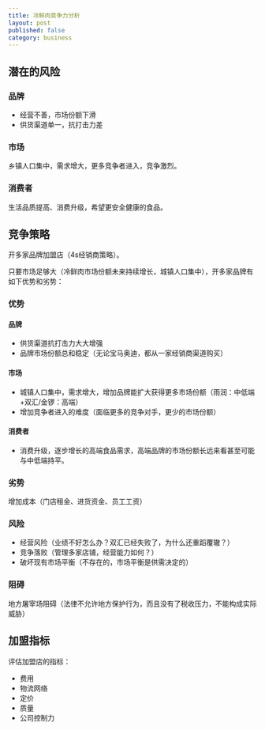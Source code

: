 ```yaml
---
title: 冷鲜肉竞争力分析
layout: post
published: false
category: business
---
```


## 潜在的风险

### 品牌

- 经营不善，市场份额下滑
- 供货渠道单一，抗打击力差

### 市场
乡镇人口集中，需求增大，更多竞争者进入，竞争激烈。

### 消费者
生活品质提高、消费升级，希望更安全健康的食品。

## 竞争策略

开多家品牌加盟店（4s经销商策略）。

只要市场足够大（冷鲜肉市场份额未来持续增长，城镇人口集中），开多家品牌有如下优势和劣势：

### 优势
#### 品牌

- 供货渠道抗打击力大大增强
- 品牌市场份额总和稳定（无论宝马奥迪，都从一家经销商渠道购买）

#### 市场

- 城镇人口集中，需求增大，增加品牌能扩大获得更多市场份额（雨润：中低端+双汇/金锣：高端）
- 增加竞争者进入的难度（面临更多的竞争对手，更少的市场份额）

#### 消费者

- 消费升级，逐步增长的高端食品需求，高端品牌的市场份额长远来看甚至可能与中低端持平。


### 劣势

增加成本（门店租金、进货资金、员工工资）

### 风险

- 经营风险（业绩不好怎么办？双汇已经失败了，为什么还重蹈覆辙？）
- 竞争落败（管理多家店铺，经营能力如何？）
- 破坏现有市场平衡（不存在的，市场平衡是供需决定的）

### 阻碍

地方屠宰场阻碍（法律不允许地方保护行为，而且没有了税收压力，不能构成实际威胁）


## 加盟指标

评估加盟店的指标：

- 费用
- 物流网络
- 定价
- 质量
- 公司控制力

